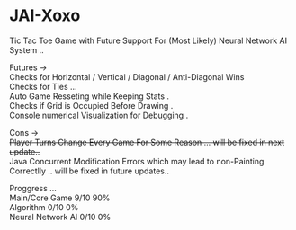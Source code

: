 # JAI-Xoxo
Tic Tac Toe Game with Future Support For (Most Likely) Neural Network AI System ..     

Futures ->   
  Checks for Horizontal / Vertical / Diagonal / Anti-Diagonal  Wins    
  Checks for Ties ...    
  Auto Game Resseting while Keeping Stats .    
  Checks if Grid is Occupied Before Drawing .   
  Console numerical Visualization for Debugging .   
  
Cons ->    
  ~~Player Turns Change Every Game For Some Reason ... will be fixed in next update..~~  
  Java Concurrent Modification Errors which may lead to non-Painting Correctlly .. will be fixed in future updates..   
 
 
Proggress ...    
  Main/Core Game  9/10 90%     
  Algorithm 0/10 0%     
  Neural Network AI 0/10 0%    
